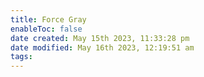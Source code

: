 ```yaml
---
title: Force Gray
enableToc: false
date created: May 15th 2023, 11:33:28 pm
date modified: May 16th 2023, 12:19:51 am
tags: 
---
```

